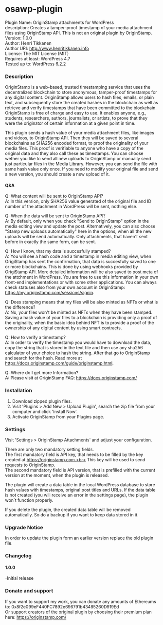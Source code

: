 # osawp-plugin

Plugin Name: OriginStamp attachments for WordPress<br>
description: Creates a tamper-proof timestamp of your media attachment files using OriginStamp API. This is not an original plugin by OriginStamp.<br>
Version: 1.0.0<br>
Author: Henri Tikkanen<br>
Author URI: http://www.henritikkanen.info<br>
License: The MIT License (MIT)<br>
Requires at least: WordPress 4.7<br>
Tested up to: WordPress 6.2.2<br>

### Description

OriginStamp is a web-based, trusted timestamping service that uses the decentralized blockchain to store anonymous, tamper-proof timestamps for any digital content.
OriginStamp allows users to hash files, emails, or plain text, and subsequently store the created hashes in the blockchain as well as retrieve and verify timestamps
that have been committed to the blockchain. OriginStamp is free of charge and easy to use. It enables anyone, e.g., students, researchers, authors, journalists, or 
artists, to prove that they were the originator of certain information at a given point in time.

This plugin sends a hash value of your media attachment files, like images and videos, to OriginStamp API. Then they will be saved to several blockchains as SHA256 encoded format,
to proof the originality of your media files. This proof is verifiable to anyone who have a copy of the original data and they also call these as timestamps. You can choose wether 
you like to send all new uploads to OriginStamp or manually send just particular files in the Media Library. However, you can send the file with same hash value only once. 
If you need to modify your original file and send a new version, you should create a new upload of it.

####  Q&A
Q: What content will be sent to OriginStamp API?<br>
A: In this version, only SHA256 value generated of the original file and ID number of the attachment in WordPress will be sent, nothing else.

Q: When the data will be sent to OriginStamp API?<br>
A: By default, only when you check "Send to OriginStamp" option in the media editing view and update the post. Alternatively, you can also choose
"Stamp new uploads automatically" here in the options, when all the new uploads will be send automatically. Only attachments, that haven't sent before in exactly the same form, can be sent.

Q: How I know, that my data is succesfully stamped?<br>
A: You will see a hash code and a timestamp in media editing view, when OrigiStamp has sent the confirmation, that data is succesfully saved to one or more blockchains.
This is done by using webhooks provided by OrigiStamp API. More detailed information will be also saved to post meta of the attchment in WordPress. 
You are free to use this information in your own front-end implementations or with some other applications. You can always check statuses also from your own account in OriginStamp: https://my.originstamp.com/sessions/signin.

Q: Does stamping means that my files will be also minted as NFTs or what is the difference?<br>
A: No, your files won't be minted as NFTs when they have been stamped. Saving a hash value of your files to a blockchain is providing only a proof of the originality, when the basic idea
behind NFT is to provide a proof of the ownership of any digital content by using smart contracts.

Q: How to verify a timestamp?<br>
A: In order to verify the timestamp you would have to download the data, copy the string that is stored in the text file and then use any sha256 calculator of your choice to hash the string. 
After that go to OriginStamp and search for the hash. Read more at https://docs.originstamp.com/guide/originstamp.html.

Q: Where do I get more Information?<br>
A: Please visit at OriginStamp FAQ: https://docs.originstamp.com/

### Installation

1. Download zipped plugin files.
2. Visit 'Plugins > Add New > Upload Plugin', search the zip file from your computer and click 'Install Now'.
3. Activate OriginStamp from your Plugins page.

### Settings

Visit 'Settings > OriginStamp Attachments' and adjust your configuration.

There are only two mandatory setting fields.<br>
The first mandatory field is API key, that needs to be filled by the key created at https://originstamp.com.<br>
This key will be used to send requests to OriginStamp.<br>
The second mandatory field is API version, that is prefilled with the current version at the moment, when the plugin is released.

The plugin will create a data table in the local WordPress database to store hash values with timestamps, original post titles and URLs.
If the data table is not created (you will receive an error in the settings page), the plugin won`t function properly.

If you delete the plugin, the created data table will be removed automatically. So do a backup if you want to keep data stored in it.

### Upgrade Notice

In order to update the plugin form an earlier version replace the old plugin file.

### Changelog

#### 1.0.0
-Initial release

### Donate and support

If you want to support my work, you can donate any amounts of Ethereums to: 0x8f2e099eF440FC7892e696791b43485260D919Ed<br>
Or support creators of the original plugin by choosing their premium plan here: https://originstamp.com/
